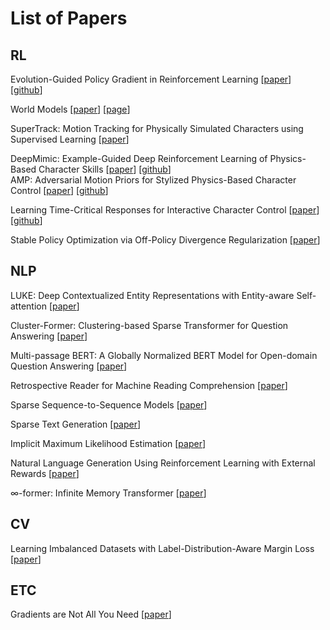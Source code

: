 # List of Papers

## RL

Evolution-Guided Policy Gradient in Reinforcement Learning
[[paper](https://proceedings.neurips.cc/paper/2018/file/85fc37b18c57097425b52fc7afbb6969-Paper.pdf)] 
[[github](https://github.com/ShawK91/Evolutionary-Reinforcement-Learning)]

World Models
[[paper](https://arxiv.org/pdf/1803.10122.pdf)]
[[page](https://worldmodels.github.io)]

SuperTrack: Motion Tracking for Physically Simulated Characters using Supervised Learning
[[paper](https://static-wordpress.akamaized.net/montreal.ubisoft.com/wp-content/uploads/2021/11/24183638/SuperTrack.pdf)]

DeepMimic: Example-Guided Deep Reinforcement Learning of Physics-Based Character Skills
[[paper](https://xbpeng.github.io/projects/DeepMimic/2018_TOG_DeepMimic.pdf)]
[[github](https://github.com/xbpeng/DeepMimic)] \
AMP: Adversarial Motion Priors for Stylized Physics-Based Character Control
[[paper](https://xbpeng.github.io/projects/AMP/2021_TOG_AMP.pdf)]
[[github](https://github.com/xbpeng/DeepMimic)]

Learning Time-Critical Responses for Interactive Character Control
[[paper](https://mrl.snu.ac.kr/research/ProjectAgile/AGILE_2021_SIGGRAPH_author.pdf)]
[[github](https://github.com/snumrl/TimeCriticalResponse)]

Stable Policy Optimization via Off-Policy Divergence Regularization
[[paper](https://arxiv.org/pdf/2003.04108.pdf)]

## NLP

LUKE: Deep Contextualized Entity Representations with Entity-aware Self-attention
[[paper](https://arxiv.org/pdf/2010.01057.pdf)]

Cluster-Former: Clustering-based Sparse Transformer for Question Answering
[[paper](https://arxiv.org/pdf/2009.06097.pdf)]

Multi-passage BERT: A Globally Normalized BERT Model for Open-domain Question Answering
[[paper](https://arxiv.org/pdf/1908.08167.pdf)]

Retrospective Reader for Machine Reading Comprehension
[[paper](https://arxiv.org/pdf/2001.09694.pdf)]

Sparse Sequence-to-Sequence Models
[[paper](https://arxiv.org/pdf/1905.05702.pdf)]

Sparse Text Generation
[[paper](https://arxiv.org/pdf/2004.02644.pdf)]

Implicit Maximum Likelihood Estimation
[[paper](https://arxiv.org/pdf/1809.09087.pdf)]

Natural Language Generation Using Reinforcement Learning with External Rewards
[[paper](https://arxiv.org/pdf/1911.11404.pdf)]

∞-former: Infinite Memory Transformer
[[paper](https://arxiv.org/pdf/2109.00301.pdf)]

## CV

Learning Imbalanced Datasets with Label-Distribution-Aware Margin Loss
[[paper](https://arxiv.org/pdf/1906.07413.pdf)]

## ETC
Gradients are Not All You Need
[[paper](https://arxiv.org/pdf/2111.05803.pdf)]
